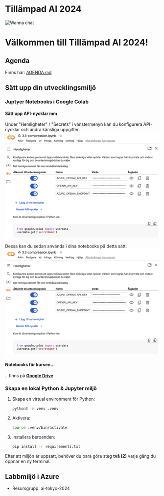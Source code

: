 # Tillämpad AI 2024

![Wanna chat](images/llm-apps-2024.png)

# Välkommen till Tillämpad AI 2024!

## Agenda
Finns här: [AGENDA.md](AGENDA.md)


## Sätt upp din utvecklingsmiljö


### Juptyer Notebooks i Google Colab

#### Sätt upp API-nycklar mm

Under "Hemligheter" / "Secrets" i vänstermenyn kan du konfigurera API-nycklar och andra känsliga uppgifter. 
![Google Colab - Hemligheter](images/colab-keys.png)

Dessa kan du sedan använda i dina notebooks på detta sätt:
![Google Colab - Hemligheter](images/colab-keys.png)


#### Notebooks för kursen...
...finns på [**Google Drive**](https://drive.google.com/drive/folders/1CaWt7ITCTe8JzB1erMdDJW36kBpNjLyt?usp=sharing)



### Skapa en lokal Python & Jupyter miljö

1. Skapa en virtual environment för Python:
   ```sh
   python3 -m venv .venv
   ```
2. Aktivera:
   ```sh
   source .venv/bin/activate
   ```
3. Installera beroenden:
   ```sh
   pip install -r requirements.txt
   ```
   
Efter att miljön är uppsatt, behöver du bara göra steg **två (2)** varje gång du öppnar en ny terminal.


## Labbmiljö i Azure
* Resursgrupp: ai-tokyo-2024

